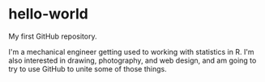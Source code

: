# hello-world
My first GitHub repository.

I'm a mechanical engineer getting used to working with statistics in R. I'm also interested in drawing, photography, and web design, and am going to try to use GitHub to unite some of those things.
